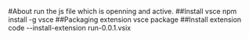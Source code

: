 #About
      run the js file which is openning and active.
##Install vsce
      npm install -g vsce
##Packaging extension
      vsce package
##Install extension
      code --install-extension run-0.0.1.vsix